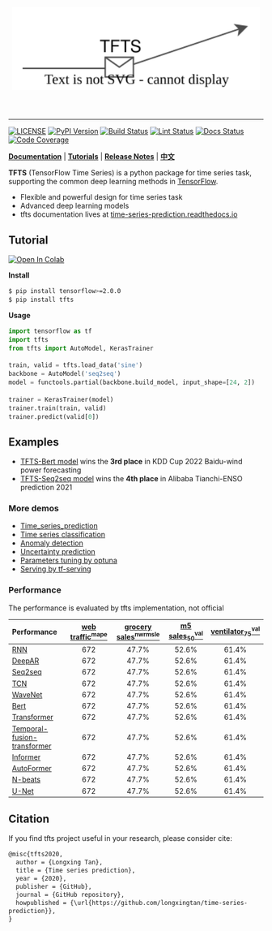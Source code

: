 [license-image]: https://img.shields.io/badge/License-MIT-blue.svg
[license-url]: https://opensource.org/licenses/MIT
[pypi-image]: https://badge.fury.io/py/tfts.svg
[pypi-url]: https://pypi.python.org/pypi/tfts
[build-image]: https://github.com/LongxingTan/Time-series-prediction/actions/workflows/test.yml/badge.svg?branch=master
[build-url]: https://github.com/LongxingTan/Time-series-prediction/actions/workflows/test.yml?query=branch%3Amaster
[lint-image]: https://github.com/LongxingTan/Time-series-prediction/actions/workflows/lint.yml/badge.svg
[lint-url]: https://github.com/LongxingTan/Time-series-prediction/actions/workflows/lint.yml
[docs-image]: https://readthedocs.org/projects/time-series-prediction/badge/?version=latest
[docs-url]: https://time-series-prediction.readthedocs.io/en/latest/
[coverage-image]: https://codecov.io/gh/longxingtan/Time-series-prediction/branch/dev/graph/badge.svg
[coverage-url]: https://codecov.io/github/longxingtan/Time-series-prediction?branch=dev

<h1 align="center">
<img src="./docs/source/_static/logo.svg" width="490" align=center/>
</h1><br>

--------------------------------------------------------------------------------

[![LICENSE][license-image]][license-url]
[![PyPI Version][pypi-image]][pypi-url]
[![Build Status][build-image]][build-url]
[![Lint Status][lint-image]][lint-url]
[![Docs Status][docs-image]][docs-url]
[![Code Coverage][coverage-image]][coverage-url]

**[Documentation](https://time-series-prediction.readthedocs.io)** | **[Tutorials](https://time-series-prediction.readthedocs.io/en/latest/tutorials.html)** | **[Release Notes](https://time-series-prediction.readthedocs.io/en/latest/CHANGELOG.html)** | **[中文](https://github.com/LongxingTan/Time-series-prediction/blob/master/README_CN.md)**

**TFTS** (TensorFlow Time Series) is a python package for time series task, supporting the common deep learning methods in [TensorFlow](https://www.tensorflow.org/).
- Flexible and powerful design for time series task
- Advanced deep learning models
- tfts documentation lives at [time-series-prediction.readthedocs.io](https://time-series-prediction.readthedocs.io)


## Tutorial

[![Open In Colab](https://colab.research.google.com/assets/colab-badge.svg)](https://colab.research.google.com/drive/1_X7O2BkFLvqyCdZzDZvV2MB0aAvYALLC)

**Install**
``` bash
$ pip install tensorflow>=2.0.0
$ pip install tfts
```

**Usage**
``` python
import tensorflow as tf
import tfts
from tfts import AutoModel, KerasTrainer

train, valid = tfts.load_data('sine')
backbone = AutoModel('seq2seq')
model = functools.partial(backbone.build_model, input_shape=[24, 2])

trainer = KerasTrainer(model)
trainer.train(train, valid)
trainer.predict(valid[0])
```

## Examples

- [TFTS-Bert model](https://github.com/LongxingTan/KDDCup2022-Baidu) wins the **3rd place** in KDD Cup 2022 Baidu-wind power forecasting
- [TFTS-Seq2seq model](https://github.com/LongxingTan/Data-competitions/tree/master/tianchi-enso-prediction) wins the **4th place** in Alibaba Tianchi-ENSO prediction 2021

### More demos

- [Time_series_prediction](./examples/run_prediction.py)
- [Time series classification](./examples/run_classification.py)
- [Anomaly detection](./examples/run_anomaly.py)
- [Uncertainty prediction](./examples/run_uncertrainty.py)
- [Parameters tuning by optuna](examples/run_optuna_tune.py)
- [Serving by tf-serving](./examples)

### Performance

The performance is evaluated by tfts implementation, not official

| Performance | [web traffic<sup>mape</sup>]() | [grocery sales<sup>nwrmsle</sup>](https://www.kaggle.com/competitions/favorita-grocery-sales-forecasting/data) | [m5 sales<sub>50</sub><sup>val</sup>]() | [ventilator<sub>75</sub><sup>val</sup>]() |
| :-- | :-: | :-: | :-: | :-: |
| [RNN]() | 672 | 47.7% |52.6% | 61.4% |
| [DeepAR]() | 672 | 47.7% |52.6% | 61.4% |
| [Seq2seq]() | 672 | 47.7% |52.6% | 61.4% |
| [TCN]() | 672 | 47.7% |52.6% | 61.4% |
| [WaveNet]() | 672 | 47.7% |52.6% | 61.4% |
| [Bert]() | 672 | 47.7% |52.6% | 61.4% |
| [Transformer]() | 672 | 47.7% |52.6% | 61.4% |
| [Temporal-fusion-transformer]() | 672 | 47.7% |52.6% | 61.4% |
| [Informer]() | 672 | 47.7% |52.6% | 61.4% |
| [AutoFormer]() | 672 | 47.7% |52.6% | 61.4% |
| [N-beats]() | 672 | 47.7% |52.6% | 61.4% |
| [U-Net]() | 672 | 47.7% |52.6% | 61.4% |

## Citation

If you find tfts project useful in your research, please consider cite:

```
@misc{tfts2020,
  author = {Longxing Tan},
  title = {Time series prediction},
  year = {2020},
  publisher = {GitHub},
  journal = {GitHub repository},
  howpublished = {\url{https://github.com/longxingtan/time-series-prediction}},
}
```
